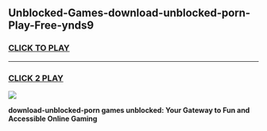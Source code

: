
## Unblocked-Games-download-unblocked-porn-Play-Free-ynds9
<h3>
<a href="https://premium76.site?title=download-unblocked-porn&ref=20M">CLICK TO PLAY</a></h3>
<hr>

<h3>
<a href="https://premium76.site?title=download-unblocked-porn&ref=20M">CLICK 2 PLAY</a>
  
</h3>

<a href="https://premium76.site?title=download-unblocked-porn&ref=19M"><img src="https://clearcache.store/games.png"></a>


**download-unblocked-porn games unblocked: Your Gateway to Fun and Accessible Online Gaming**
